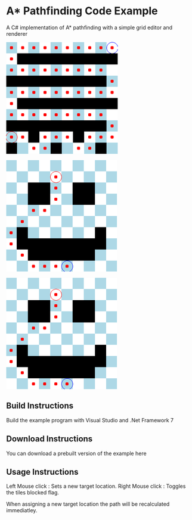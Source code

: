 # A* Pathfinding Code Example

A C# implementation of A* pathfinding with a simple grid editor and renderer

![Example image 1](https://github.com/RealAdamNormoyle/AStarPathfinding/blob/master/Images/image-2.png)

![Example image 2](https://github.com/RealAdamNormoyle/AStarPathfinding/blob/master/Images/image-3.png)

![Example image 3](https://github.com/RealAdamNormoyle/AStarPathfinding/blob/master/Images/image-3.png)

## Build Instructions

Build the example program with Visual Studio and .Net Framework 7

## Download Instructions

You can download a prebuilt version of the example here

## Usage Instructions

Left Mouse click : Sets a new target location.
Right Mouse click : Toggles the tiles blocked flag.

When assigning a new target location the path will be recalculated immediatley.
